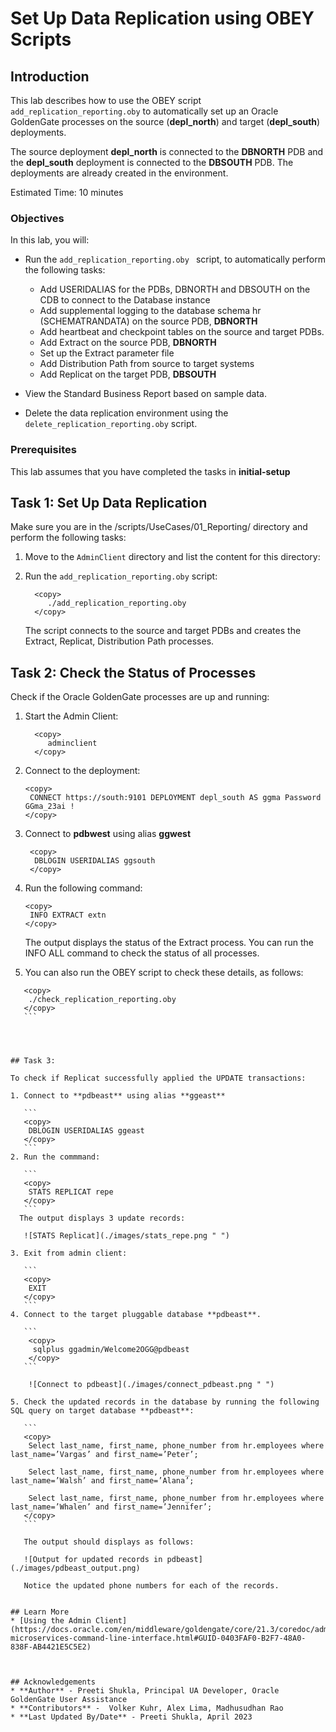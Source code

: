# Set Up Data Replication using OBEY Scripts


## Introduction

This lab describes how to use the OBEY script <code>add_replication_reporting.oby</code> to automatically set up an Oracle GoldenGate processes on the source (<b>depl_north</b>) and target (<b>depl_south</b>) deployments.

The source deployment <b>depl_north</b> is connected to the <b>DBNORTH</b> PDB and the <b>depl_south</b> deployment is connected to the <b>DBSOUTH</b> PDB. The deployments are already created in the environment. 

Estimated Time: 10 minutes

### Objectives

In this lab, you will:

* Run the <code>add_replication_reporting.oby </code> script, to automatically perform the following tasks:

   * Add USERIDALIAS for the PDBs, DBNORTH and DBSOUTH on the CDB to connect to the Database instance
   *	Add supplemental logging to the database schema hr (SCHEMATRANDATA) on the source PDB, <b>DBNORTH</b>
   *	Add heartbeat and checkpoint tables on the source and target PDBs.
   *	Add Extract on the source PDB, <b>DBNORTH</b>
   *	Set up the Extract parameter file
   *	Add Distribution Path from source to target systems
   *	Add Replicat on the target PDB, <b>DBSOUTH</b>
* View the Standard Business Report based on sample data.
* Delete the data replication environment using the <code>delete_replication_reporting.oby</code> script.


### Prerequisites
This lab assumes that you have completed the tasks in **initial-setup**


## Task 1: Set Up Data Replication

  Make sure you are in the /scripts/UseCases/01_Reporting/ directory and perform the following tasks:
   
   1. Move to the <code>AdminClient</code> directory and list the content for this directory:
     
   2. Run the <code>add_replication_reporting.oby</code> script:
      
       ```
         <copy>
            ./add_replication_reporting.oby
         </copy>
       ```
      The script connects to the source and target PDBs and creates the Extract, Replicat, Distribution Path processes. 
   
   
    
## Task 2: Check the Status of Processes

   Check if the Oracle GoldenGate processes are up and running:

   1. Start the Admin Client:
   
       ```
         <copy>
            adminclient
         </copy>
       ```
  
   2. Connect to the deployment:

      ```
      <copy>
       CONNECT https://south:9101 DEPLOYMENT depl_south AS ggma Password GGma_23ai !
      </copy>
      ```

   3. Connect to **pdbwest** using alias **ggwest**

      ```
       <copy>
        DBLOGIN USERIDALIAS ggsouth
       </copy>
      ```

   4. Run the following command:
     
      ```
      <copy>
       INFO EXTRACT extn
      </copy>
      ```
      The output displays the status of the Extract process. You can run the INFO ALL command to check the status of all processes. 
   
   5. You can also run the OBEY script to check these details, as follows: 

   ```
      <copy>
       ./check_replication_reporting.oby
      </copy>
      ```
      

      

## Task 3: 

   To check if Replicat successfully applied the UPDATE transactions:

   1. Connect to **pdbeast** using alias **ggeast**

      ```
      <copy>
       DBLOGIN USERIDALIAS ggeast
      </copy>
      ```
   2. Run the commmand:

      ```
      <copy>
       STATS REPLICAT repe
      </copy>
      ```
     The output displays 3 update records:

      ![STATS Replicat](./images/stats_repe.png " ")

   3. Exit from admin client:

      ```
      <copy>
       EXIT
      </copy>
      ```
   4. Connect to the target pluggable database **pdbeast**.

      ```
       <copy>
        sqlplus ggadmin/Welcome2OGG@pdbeast
       </copy>
      ```
    
       ![Connect to pdbeast](./images/connect_pdbeast.png " ")

   5. Check the updated records in the database by running the following SQL query on target database **pdbeast**:
 
      ```
      <copy>
       Select last_name, first_name, phone_number from hr.employees where last_name=’Vargas’ and first_name=’Peter’;
    
       Select last_name, first_name, phone_number from hr.employees where last_name=’Walsh’ and first_name=’Alana’;

       Select last_name, first_name, phone_number from hr.employees where last_name=’Whalen’ and first_name=’Jennifer’;
      </copy>
      ```

      The output should displays as follows:

      ![Output for updated records in pdbeast](./images/pdbeast_output.png)

      Notice the updated phone numbers for each of the records.


## Learn More
* [Using the Admin Client](https://docs.oracle.com/en/middleware/goldengate/core/21.3/coredoc/administer-microservices-command-line-interface.html#GUID-0403FAF0-B2F7-48A0-838F-AB4421E5C5E2)



## Acknowledgements
* **Author** - Preeti Shukla, Principal UA Developer, Oracle GoldenGate User Assistance
* **Contributors** -  Volker Kuhr, Alex Lima, Madhusudhan Rao
* **Last Updated By/Date** - Preeti Shukla, April 2023
